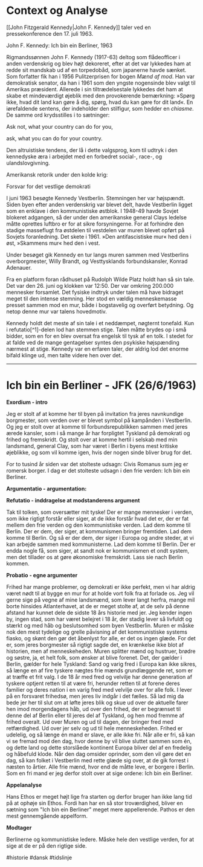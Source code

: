 # Context og Analyse
[[John Fitzgerald Kennedy|John F. Kennedy]] taler ved en pressekonference den 17. juli 1963.

John F. Kennedy: Ich bin ein Berliner, 1963

Rigmandssønnen John F. Kennedy (1917-63) deltog som flådeofficer i anden
verdenskrig og blev højt dekoreret, efter at det var lykkedes ham at
redde sit mandskab ud af en torpedobåd, som japanerne havde sænket. Som
forfatter fik han i 1956 Pulitzerprisen for bogen *Mænd af mod*. Han var
demokratisk senator, da han i 1961 som den yngste nogensinde blev valgt
til Amerikas præsident. Allerede i sin tiltrædelsestale lykkedes det ham
at skabe et mindeværdigt øjeblik med den provokerende bemærkning: »Spørg
ikke, hvad dit land kan gøre å dig, spørg, hvad du kan gøre for dit
land«. En iørefaldende sentens, der indeholder den stilfigur, som hedder
en *chiasme*. De samme ord krydsstilles i to sætninger:

Ask not, what your country can do for you,

ask, what you can do for your country.

Den altruistiske tendens, der lå i dette valgsprog, kom til udtryk i den kennedyske æra i arbejdet med en forbedret social-, race-, og ulandslovgivning.

Amerikansk retorik under den kolde krig:

Forsvar for det vestlige demokrati

I juni 1963 besøgte Kennedy Vestberlin. Stemningen her var højspændt. Siden byen efter anden verdenskrig var blevet delt, havde Vestberlin ligget som en enklave i den kommunistiske østblok. I 1948-49 havde Sovjet blokeret adgangen, så der under den amerikanske general Clays ledelse måtte oprettes luftbro er for at sikre forsyningerne. For at forhindre den stadige masseflugt fra østdelen til vestdelen var muren blevet opført på Sovjets foranledning. Det skete i 1961. »Den antifascistiske mur« hed den i øst, »Skammens mur« hed den i vest.

Under besøget gik Kennedy en tur langs muren sammen med Vestberlins overborgmester, Willy Brandt, og Vesttysklands forbundskansler, Konrad Adenauer.

Fra en platform foran rådhuset på Rudolph Wilde Platz holdt han så sin tale. Det var den 26. juni og klokken var 12:50. Der var omkring 200.000 mennesker forsamlet. Det fysiske indtryk under talen må have bidraget meget til den intense stemning. Her stod en vældig menneskemasse presset sammen mod en mur, både i bogstavelig og overført betydning. Og netop denne mur var talens hovedmotiv.

Kennedy holdt det meste af sin tale i et neddæmpet, nøgternt tonefald. Kun i refutatio[^1]-delen lod han stemmen stige. Talen måtte brydes op i små bidder, som en for en blev oversat fra engelsk til tysk af en tolk. I stedet for at falde ved de mange gentagelser syntes den psykiske højspænding nærmest at stige. Kennedy var en erfaren taler, der aldrig lod det enorme bifald klinge ud, men talte videre hen over det.

---
# Ich bin ein Berliner - JFK (26/6/1963)

**Exordium - intro**

Jeg er stolt af at komme her til byen på invitation fra jeres navnkundige borgmester, som verden over er blevet symbol på kampånden i Vestberlin. Og jeg er stolt over at komme til forbundsrepublikken sammen med jeres ærede kansler, som i så mange år har forpligtet Tyskland på demokrati og frihed og fremskridt. Og stolt over at komme hertil i selskab med min landsmand, general Clay, som har været i Berlin i byens mest kritiske øjeblikke, og som vil komme igen, hvis der nogen sinde bliver brug for det.

For to tusind år siden var det stolteste udsagn: Civis Romanus sum jeg er romersk borger. I dag er det stolteste udsagn i den frie verden: Ich bin ein Berliner.

**Argumentatio - argumentation:**

**Refutatio - inddragelse at modstanderens argument**

Tak til tolken, som oversætter mit tyske! Der er mange mennesker i
verden, som ikke rigtigt forstår eller siger, at de ikke forstår hvad
det er, der er fat mellem den frie verden og den kommunistiske verden.
Lad dem komme til Berlin. Der er dem, der siger, at kommunismen bringer
fremtiden. Lad dem komme til Berlin. Og så er der dem, der siger i
Europa og andre steder, at vi kan arbejde sammen med kommunisterne. Lad
dem komme til Berlin. Der er endda nogle få, som siger, at sandt nok er
kommunismen et ondt system, men det tillader os at gøre økonomiske
fremskridt. Lass sie nach Berlin kommen.

**Probatio - egne argumenter**

Frihed har mange problemer, og demokrati er ikke perfekt, men vi har
aldrig været nødt til at bygge en mur for at holde vort folk fra at
forlade os. Jeg vil gerne sige på vegne af mine landsmænd, som lever
langt herfra, mange mil borte hinsides Atlanterhavet, at de er meget
stolte af, at de selv på denne afstand har kunnet dele de sidste 18 års
historie med jer. Jeg kender ingen by, ingen stad, som har været
belejret i 18 år, der stadig lever så livfuldt og stærkt og med håb og
beslutsomhed som byen Vestberlin. Muren er måske nok den mest tydelige
og grelle påvisning af det kommunistiske systems fiasko, og skønt den
gør det åbenlyst for alle, er det os ingen glæde. For det er, som jeres
borgmester så rigtigt sagde det, en krænkelse ikke blot af historien,
men af menneskeheden. Muren splitter mænd og hustruer, brødre og søstre,
ja, et helt folk, som ønsker at blive forenet. Det, der gælder i Berlin,
gælder for hele Tyskland: Sand og varig fred i Europa kan ikke sikres,
så længe en af fire tyskere nægtes frie mænds grundlæggende ret, som er
at træffe et frit valg. I de 18 år med fred og velvilje har denne
generation af tyskere optjent retten til at være fri, herunder retten
til at forene deres familier og deres nation i en varig fred med
velvilje over for alle folk. I lever på en forsvaret frihedsø, men jeres
liv indgår i det fælles. Så lad mig da bede jer her til slut om at løfte
jeres blik og skue ud over de aktuelle farer hen imod morgendagens håb,
ud over den frihed, der er begrænset til denne del af Berlin eller til
jeres del af Tyskland, og hen mod fremme af frihed overalt. Ud over
Muren og ud til dagen, der bringer fred med retfærdighed. Ud over jer
selv og ud til hele menneskeheden. Frihed er udelelig, og så længe én
mand er slave, er alle ikke fri. Når alle er fri, så kan vi se fremad
mod den dag, hvor denne by vil blive sluttet sammen som én, og dette
land og dette storslåede kontinent Europa bliver del af en fredelig og
håbefuld klode. Når den dag omsider oprinder, som den vil gøre det en
dag, så kan folket i Vestberlin med rette glæde sig over, at de gik
forrest i næsten to årtier. Alle frie mænd, hvor end de måtte leve, er
borgere i Berlin. Som en fri mand er jeg derfor stolt over at sige
ordene: Ich bin ein Berliner.

**Appelanalyse**

Hans Ethos er meget højt lige fra starten og derfor bruger han ikke
lang tid på at ophøje sin Ethos. Fordi han har en så stor troværdighed,
bliver en sætning som "Ich bin ein Berliner" meget mere appellerende.
Pathos er den mest gennemgående appelform.

**Modtager**

Berlinerne og kommunistiske ledere. Måske hele den vestlige verden, for
at sige at de er på den rigtige side.

#historie 
#dansk
#tidslinje 
<span 
      class='ob-timelines' 
      data-date='1963-6-26-00' 
      data-title='Ich bin ein Berliner - JFK' 
	  data-img='https://dansketaler.dk/wp-content/uploads/2016/03/John_F._Kennedy_White_House_photo_portrait_looking_up-231x300.jpg'
      data-class='blue' 
      data-type='box' >
</span>


